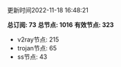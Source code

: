 更新时间2022-11-18 16:48:21

**总订阅: 73**
**总节点: 1016**
**有效节点: 323**
- v2ray节点: 215
- trojan节点: 65
- ss节点: 43
